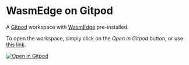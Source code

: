 # WasmEdge on Gitpod

A [Gitpod](https://gitpod.io/) workspace with [WasmEdge](https://wasmedge.org/) pre-installed.

To open the workspace, simply click on the *Open in Gitpod* button, or use [this link](https://gitpod.io/#https://github.com/LostInBrittany/wasmedge-gitpod.git).

[![Open in Gitpod](https://gitpod.io/button/open-in-gitpod.svg)](https://gitpod.io/#https://github.com/LostInBrittany/wasmedge-gitpod.git)
